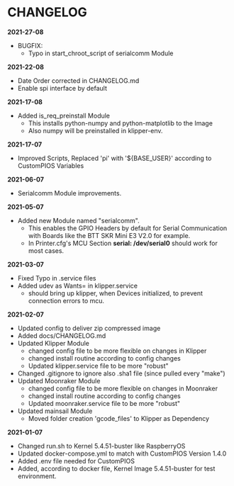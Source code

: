 # CHANGELOG

**2021-27-08**
- BUGFIX:
    - Typo in start_chroot_script of serialcomm Module

**2021-22-08**

- Date Order corrected in CHANGELOG.md
- Enable spi interface by default

**2021-17-08**

- Added is_req_preinstall Module
    - This installs python-numpy and python-matplotlib to the Image
    - Also numpy will be preinstalled in klipper-env.

**2021-17-07**

-   Improved Scripts, Replaced 'pi' with '${BASE_USER}' according to CustomPIOS Variables   


**2021-06-07**
- Serialcomm Module improvements.

**2021-05-07**

- Added new Module named "serialcomm".
    - This enables the GPIO Headers by default for Serial Communication with Boards like
    the BTT SKR Mini E3 V2.0 for example.
    - In Printer.cfg's MCU Section **serial: /dev/serial0** should work for most cases.

**2021-03-07**

-   Fixed Typo in .service files
-   Added udev as Wants= in klipper.service
    -   should bring up klipper, when Devices initialized, to prevent connection errors to mcu.

**2021-02-07**

-   Updated config to deliver zip compressed image
-   Added docs/CHANGELOG.md
-   Updated Klipper Module
    -   changed config file to be more flexible on changes in Klipper
    -   changed install routine according to config changes
    -   Updated klipper.service file to be more "robust"
-   Changed .gitignore to ignore also .sha1 file (since pulled every "make")
-   Updated Moonraker Module
    -   changed config file to be more flexible on changes in Moonraker
    -   changed install routine according to config changes
    -   Updated moonraker.service file to be more "robust"
-   Updated mainsail Module
    -   Moved folder creation 'gcode_files' to Klipper as Dependency

**2021-01-07**

-   Changed run.sh to Kernel 5.4.51-buster like RaspberryOS
-   Updated docker-compose.yml to match with CustomPIOS Version 1.4.0
-   Added .env file needed for CustomPIOS
-   Added, according to docker file, Kernel Image 5.4.51-buster for test environment.
